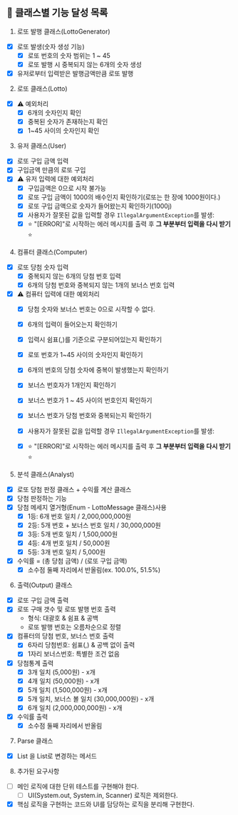 ## 🌟 클래스별 기능 달성 목록

1. 로또 발행 클래스(LottoGenerator)
- [x] 로또 발생(숫자 생성 기능)
  - [x] 로또 번호의 숫자 범위는 1 ~ 45
  - [x] 로또 발행 시 중복되지 않는 6개의 숫자 생성
- [x] 유저로부터 입력받은 발행금액만큼 로또 발행
  
2. 로또 클래스(Lotto)
- [x] ⚠️ 예외처리
  - [x] 6개의 숫자인지 확인
  - [x] 중복된 숫자가 존재하는지 확인
  - [x] 1~45 사이의 숫자인지 확인

3. 유저 클래스(User)
- [x] 로또 구입 금액 입력
- [x] 구입금액 만큼의 로또 구입
- [x] ⚠️ 유저 입력에 대한 예외처리
  - [x] 구입금액은 0으로 시작 불가능 
  - [x] 로또 구입 금액이 1000의 배수인지 확인하기(로또는 한 장에 1000원이다.) 
  - [x] 로또 구입 금액으로 숫자가 들어왔는지 확인하기(1000j)
  - [x] 사용자가 잘못된 값을 입력할 경우 `IllegalArgumentException`를 발생:
  - [x] ⭐️ "[ERROR]"로 시작하는 에러 메시지를 출력 후 **그 부분부터 입력을 다시 받기** ⭐️

4. 컴퓨터 클래스(Computer)
- [x] 로또 당첨 숫자 입력
  - [x] 중복되지 않는 6개의 당첨 번호 입력
  - [x] 6개의 당첨 번호와 중복되지 않는 1개의 보너스 번호 입력
- [x] ⚠️ 컴퓨터 입력에 대한 예외처리
  - [x] 당첨 숫자와 보너스 번호는 0으로 시작할 수 없다. 
  - [x] 6개의 입력이 들어오는지 확인하기
  - [x] 입력시 쉼표(,)를 기준으로 구분되어있는지 확인하기
  - [x] 로또 번호가 1~45 사이의 숫자인지 확인하기
  - [x] 6개의 번호의 당첨 숫자에 중복이 발생했는지 확인하기
  - [x] 보너스 번호자가 1개인지 확인하기
  - [x] 보너스 번호가 1 ~ 45 사이의 번호인지 확인하기
  - [x] 보너스 번호가 당첨 번호와 중복되는지 확인하기
  - [x] 사용자가 잘못된 값을 입력할 경우 `IllegalArgumentException`를 발생:
  - [x] ⭐️ "[ERROR]"로 시작하는 에러 메시지를 출력 후 **그 부분부터 입력을 다시 받기** ⭐️

  
5. 분석 클래스(Analyst)
- [x] 로또 당첨 판정 클래스 + 수익률 계산 클래스
- [x] 당첨 판정하는 기능
- [x] 당첨 메세지 열거형(Enum - LottoMessage 클래스)사용 
    - [x] 1등: 6개 번호 일치 / 2,000,000,000원
    - [x] 2등: 5개 번호 + 보너스 번호 일치 / 30,000,000원
    - [x] 3등: 5개 번호 일치 / 1,500,000원
    - [x] 4등: 4개 번호 일치 / 50,000원
    - [x] 5등: 3개 번호 일치 / 5,000원
- [x] 수익률 = (총 당첨 금액) / (로또 구입 금액)
  - [x] 소수점 둘째 자리에서 반올림(ex. 100.0%, 51.5%)

6. 출력(Output) 클래스
- [x] 로또 구입 금액 출력
- [x] 로또 구매 갯수 및 로또 발행 번호 출력
    - 형식: 대괄호 & 쉼표 & 공백
    - 로또 발행 번호는 오름차순으로 정렬
- [x] 컴퓨터의 당첨 번호, 보너스 번호 출력
  - [x] 6자리 당첨번호: 쉼표(,) & 공백 없이 출력
  - [x] 1자리 보너스번호: 특별한 조건 없음
- [x] 당첨통계 출력
  - [x] 3개 일치 (5,000원) - x개
  - [x] 4개 일치 (50,000원) - x개
  - [x] 5개 일치 (1,500,000원) - x개
  - [x] 5개 일치, 보너스 볼 일치 (30,000,000원) - x개
  - [x] 6개 일치 (2,000,000,000원) - x개
- [x] 수익률 출력
  - [x] 소수점 둘째 자리에서 반올림

7. Parse 클래스
- [x] List<String> 을 List<Integer>로 변경하는 메서드

8. 추가된 요구사항
- [ ] 메인 로직에 대한 단위 테스트를 구현해야 한다.
  - [ ] UI(System.out, System.in, Scanner) 로직은 제외한다.
- [x] 핵심 로직을 구현하는 코드와 UI를 담당하는 로직을 분리해 구현한다.

